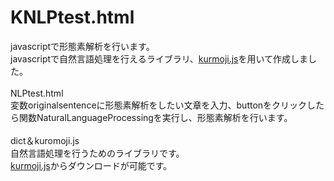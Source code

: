 <h1>KNLPtest.html</h1>
javascriptで形態素解析を行います。<br>
javascriptで自然言語処理を行えるライブラリ、<a href= "https://github.com/takuyaa/kuromoji.js/" >kurmoji.js</a>を用いて作成しました。 <br>
<br>
NLPtest.html<br>
  変数originalsentenceに形態素解析をしたい文章を入力、buttonをクリックしたら関数NaturalLanguageProcessingを実行し、形態素解析を行います。<br>
 <br>
dict＆kuromoji.js<br>
自然言語処理を行うためのライブラリです。<br>
<a href= "https://github.com/takuyaa/kuromoji.js/" >kurmoji.js</a>からダウンロードが可能です。
